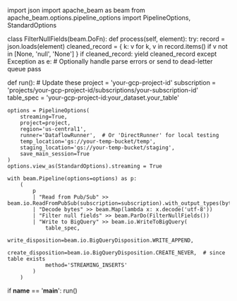 import json
import apache_beam as beam
from apache_beam.options.pipeline_options import PipelineOptions, StandardOptions


class FilterNullFields(beam.DoFn):
    def process(self, element):
        try:
            record = json.loads(element)
            cleaned_record = {
                k: v for k, v in record.items()
                if v not in [None, 'null', 'None']
            }
            if cleaned_record:
                yield cleaned_record
        except Exception as e:
            # Optionally handle parse errors or send to dead-letter queue
            pass


def run():
    # Update these
    project = 'your-gcp-project-id'
    subscription = 'projects/your-gcp-project-id/subscriptions/your-subscription-id'
    table_spec = 'your-gcp-project-id:your_dataset.your_table'

    options = PipelineOptions(
        streaming=True,
        project=project,
        region='us-central1',
        runner='DataflowRunner',  # Or 'DirectRunner' for local testing
        temp_location='gs://your-temp-bucket/temp',
        staging_location='gs://your-temp-bucket/staging',
        save_main_session=True
    )
    options.view_as(StandardOptions).streaming = True

    with beam.Pipeline(options=options) as p:
        (
            p
            | "Read from Pub/Sub" >> beam.io.ReadFromPubSub(subscription=subscription).with_output_types(bytes)
            | "Decode bytes" >> beam.Map(lambda x: x.decode('utf-8'))
            | "Filter null fields" >> beam.ParDo(FilterNullFields())
            | "Write to BigQuery" >> beam.io.WriteToBigQuery(
                table_spec,
                write_disposition=beam.io.BigQueryDisposition.WRITE_APPEND,
                create_disposition=beam.io.BigQueryDisposition.CREATE_NEVER,  # since table exists
                method='STREAMING_INSERTS'
            )
        )


if __name__ == '__main__':
    run()